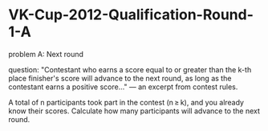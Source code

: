 # VK-Cup-2012-Qualification-Round-1-A

problem A: Next round

question: 
"Contestant who earns a score equal to or greater than the k-th place finisher's score will advance to the next round, as long as the contestant earns a positive score..." — an excerpt from contest rules.

A total of n participants took part in the contest (n ≥ k), and you already know their scores. Calculate how many participants will advance to the next round.

